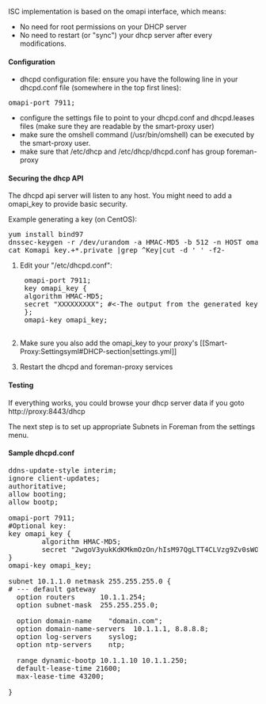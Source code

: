 ISC implementation is based on the omapi interface, which means:

* No need for root permissions on your DHCP server
* No need to restart (or "sync") your dhcp server after every modifications.


#### Configuration

* dhcpd configuration file:
ensure you have the following line in your dhcpd.conf file (somewhere in the top first lines):
<pre>omapi-port 7911;</pre>
* configure the settings file to point to your dhcpd.conf and dhcpd.leases files (make sure they are readable by the smart-proxy user)
* make sure the omshell command (/usr/bin/omshell) can be executed by the smart-proxy user.
* make sure that /etc/dhcp and /etc/dhcp/dhcpd.conf has group foreman-proxy


#### Securing the dhcp API

The dhcpd api server will listen to any host. You might need to add a omapi_key to provide basic security.

Example generating a key (on CentOS):
<pre>
yum install bind97
dnssec-keygen -r /dev/urandom -a HMAC-MD5 -b 512 -n HOST omapi_key
cat Komapi_key.+*.private |grep ^Key|cut -d ' ' -f2-
</pre>

1. Edit your "/etc/dhcpd.conf":

    <pre>
    omapi-port 7911;
    key omapi_key {
    algorithm HMAC-MD5;
    secret "XXXXXXXXX"; #<-The output from the generated key above.
    };
    omapi-key omapi_key;
    </pre>

2. Make sure you also add the omapi_key to your proxy's [[Smart-Proxy:Settingsyml#DHCP-section|settings.yml]]

3. Restart the dhcpd and foreman-proxy services

#### Testing

If everything works, you could browse your dhcp server data if you goto http://proxy:8443/dhcp

The next step is to set up appropriate Subnets in Foreman from the settings menu.

#### Sample dhcpd.conf
<pre>
ddns-update-style interim;
ignore client-updates;
authoritative;
allow booting;
allow bootp;

omapi-port 7911;
#Optional key:
key omapi_key {
        algorithm HMAC-MD5;
        secret "2wgoV3yukKdKMkmOzOn/hIsM97QgLTT4CLVzg9Zv0sWOSe1yxPxArmr7a/xb5DOJTm5e/9zGgtzL9FKna0NWis==";
}
omapi-key omapi_key;

subnet 10.1.1.0 netmask 255.255.255.0 {
# --- default gateway
  option routers      10.1.1.254;
  option subnet-mask  255.255.255.0;

  option domain-name    "domain.com";
  option domain-name-servers  10.1.1.1, 8.8.8.8;
  option log-servers    syslog;
  option ntp-servers    ntp;

  range dynamic-bootp 10.1.1.10 10.1.1.250;
  default-lease-time 21600;
  max-lease-time 43200;

}
</pre>
